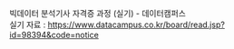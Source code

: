 빅데이터 분석기사 자격증 과정 (실기) - 데이터캠퍼스 </br>
실기 자료 : https://www.datacampus.co.kr/board/read.jsp?id=98394&code=notice

